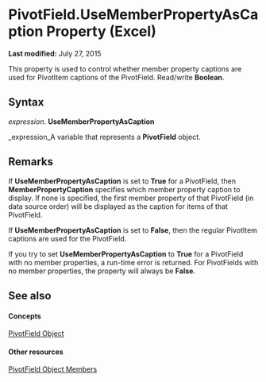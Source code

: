 
# PivotField.UseMemberPropertyAsCaption Property (Excel)

 **Last modified:** July 27, 2015

This property is used to control whether member property captions are used for PivotItem captions of the PivotField. Read/write  **Boolean**.

## Syntax

 _expression_. **UseMemberPropertyAsCaption**

 _expression_A variable that represents a  **PivotField** object.


## Remarks

If  **UseMemberPropertyAsCaption** is set to **True** for a PivotField, then **MemberPropertyCaption** specifies which member property caption to display. If none is specified, the first member property of that PivotField (in data source order) will be displayed as the caption for items of that PivotField.

If  **UseMemberPropertyAsCaption** is set to **False**, then the regular PivotItem captions are used for the PivotField.

If you try to set  **UseMemberPropertyAsCaption** to **True** for a PivotField with no member properties, a run-time error is returned. For PivotFields with no member properties, the property will always be **False**.


## See also


#### Concepts


 [PivotField Object](52784960-e2da-b43a-1e37-2d4dae61c6d8.md)
#### Other resources


 [PivotField Object Members](4a6ea12a-072c-a386-c855-7bf5f6eadd46.md)

